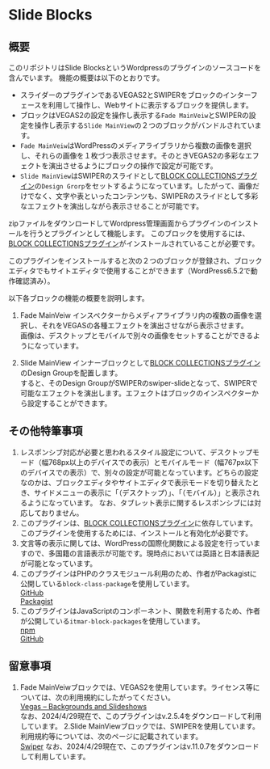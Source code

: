 # Slide Blocks

## 概要
このリポジトリはSlide BlocksというWordpressのプラグインのソースコードを含んでいます。
機能の概要は以下のとおりです。
- スライダーのプラグインであるVEGAS2とSWIPERをブロックのインターフェースを利用して操作し、Webサイトに表示するブロックを提供します。
- ブロックはVEGAS2の設定を操作し表示する`Fade MainVeiw`とSWIPERの設定を操作し表示する`Slide MainView`の２つのブロックがバンドルされています。
- `Fade MainVeiw`はWordPressのメディアライブラリから複数の画像を選択し、それらの画像を１枚づつ表示させます。そのときVEGAS2の多彩なエフェクトを演出させるようにブロックの操作で設定が可能です。
- `Slide MainView`はSWIPERのスライドとして[BLOCK COLLECTIONSプラグイン](https://ja.wordpress.org/plugins/block-collections/)の`Design Grorp`をセットするようになっています。したがって、画像だけでなく、文字や表といったコンテンツも、SWIPERのスライドとして多彩なエフェクトを演出しながら表示させることが可能です。


zipファイルをダウンロードしてWordpress管理画面からプラグインのインストールを行うとプラグインとして機能します。
このブロックを使用するには、[BLOCK COLLECTIONSプラグイン](https://ja.wordpress.org/plugins/block-collections/)がインストールされていることが必要です。

このプラグインをインストールすると次の２つのブロックが登録され、ブロックエディタでもサイトエディタで使用することができます（WordPress6.5.2で動作確認済み）。

以下各ブロックの機能の概要を説明します。
1. Fade MainVeiw
インスペクターからメディアライブラリ内の複数の画像を選択し、それをVEGASの各種エフェクトを演出させながら表示させます。  
画像は、デスクトップとモバイルで別々の画像をセットすることができるようになっています。

2. Slide MainView
インナーブロックとして[BLOCK COLLECTIONSプラグイン](https://ja.wordpress.org/plugins/block-collections/)のDesign Groupを配置します。  
すると、そのDesign GroupがSWIPERのswiper-slideとなって、SWIPERで可能なエフェクトを演出します。エフェクトはブロックのインスペクターから設定することができます。

## その他特筆事項
1. レスポンシブ対応が必要と思われるスタイル設定について、デスクトップモード（幅768px以上のデバイスでの表示）とモバイルモード（幅767px以下のデバイスでの表示）で、別々の設定が可能となっています。どちらの設定なのかは、ブロックエディタやサイトエディタで表示モードを切り替えたとき、サイドメニューの表示に「（デスクトップ）」、「（モバイル）」と表示されるようになっています。
なお、タブレット表示に関するレスポンシブには対応しておりません。
2. このプラグインは、[BLOCK COLLECTIONSプラグイン](https://ja.wordpress.org/plugins/block-collections/)に依存しています。このプラグインを使用するためには、インストールと有効化が必要です。
3. 文言等の表示に関しては、WordPressの国際化関数による設定を行っていますので、多国籍の言語表示が可能です。現時点においては英語と日本語表記が可能となっています。
4. このプラグインはPHPのクラスモジュール利用のため、作者がPackagistに公開している`block-class-package`を使用しています。  
[GitHub](https://github.com/itmaroon/block-class-package)  
[Packagist](https://packagist.org/packages/itmar/block-class-package) 
5. このプラグインはJavaScriptのコンポーネント、関数を利用するため、作者が公開している`itmar-block-packages`を使用しています。  
[npm](https://www.npmjs.com/package/itmar-block-packages)  
[GitHub](https://github.com/itmaroon/itmar-block-packages)

## 留意事項
1. Fade MainVeiwブロックでは、VEGAS2を使用しています。ライセンス等については、次の利用規約にしたがってください。  
[Vegas – Backgrounds and Slideshows](https://github.com/jaysalvat/vegas)  
なお、2024/4/29現在で、このプラグインはv.2.5.4をダウンロードして利用しています。
2.Slide MainViewブロックでは、SWIPERを使用しています。利用規約等については、次のページに記載されています。  
[Swiper](https://github.com/nolimits4web/swiper)
なお、2024/4/29現在で、このプラグインはv.11.0.7をダウンロードして利用しています。
